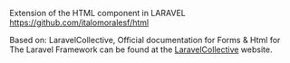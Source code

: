 Extension of the HTML component in LARAVEL
https://github.com/italomoralesf/html

Based on: LaravelCollective, Official documentation for Forms & Html for The Laravel Framework can be found at the [LaravelCollective](http://laravelcollective.com) website.
